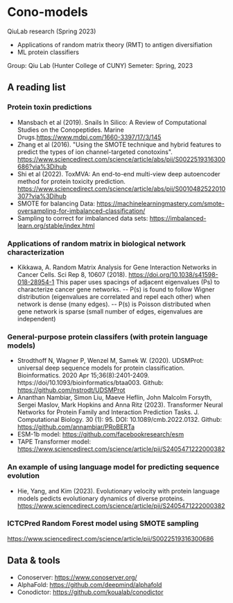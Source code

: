 # Cono-models

QiuLab research (Spring 2023)
* Applications of random matrix theory (RMT) to antigen diversifiation
* ML protein classifiers

Group: Qiu Lab (Hunter College of CUNY)
Semeter: Spring, 2023

## A reading list
### Protein toxin predictions
- Mansbach et al (2019). Snails In Silico: A Review of Computational Studies on the Conopeptides. Marine Drugs.https://www.mdpi.com/1660-3397/17/3/145
- Zhang et al (2016). "Using the SMOTE technique and hybrid features to predict the types of ion channel-targeted conotoxins". https://www.sciencedirect.com/science/article/abs/pii/S0022519316300686?via%3Dihub
- Shi et al (2022). ToxMVA: An end-to-end multi-view deep autoencoder method for protein toxicity prediction. https://www.sciencedirect.com/science/article/abs/pii/S0010482522010307?via%3Dihub
- SMOTE for balancing Data: https://machinelearningmastery.com/smote-oversampling-for-imbalanced-classification/
- Sampling to correct for imbalanced data sets: https://imbalanced-learn.org/stable/index.html 

### Applications of random matrix in biological network characterization
- Kikkawa, A. Random Matrix Analysis for Gene Interaction Networks in Cancer Cells. Sci Rep 8, 10607 (2018). https://doi.org/10.1038/s41598-018-28954-1
This paper uses spacings of adjacent eigenvalues (Ps) to characterize cancer gene networks. 
-- P(s) is found to follow Wigner distribution (eigenvalues are correlated and repel each other) when network is dense (many edges).
-- P(s) is Poisson distributed when gene network is sparse (small number of edges, eigenvalues are independent)

### General-purpose protein classifers (with protein language models)
- Strodthoff N, Wagner P, Wenzel M, Samek W. (2020). UDSMProt: universal deep sequence models for protein classification. Bioinformatics. 2020 Apr 15;36(8):2401-2409. https://doi/10.1093/bioinformatics/btaa003. Github: https://github.com/nstrodt/UDSMProt
- Ananthan Nambiar, Simon Liu, Maeve Heflin, John Malcolm Forsyth, Sergei Maslov, Mark Hopkins and Anna Ritz (2023). Transformer Neural Networks for Protein Family and Interaction Prediction Tasks. J. Computational Biology. 30 (1): 95. DOI: 10.1089/cmb.2022.0132. Github: https://github.com/annambiar/PRoBERTa
- ESM-1b model: https://github.com/facebookresearch/esm
- TAPE Transformer model: https://www.sciencedirect.com/science/article/pii/S2405471222000382

### An example of using language model for predicting sequence evolution
- Hie, Yang, and Kim (2023). Evolutionary velocity with protein language models pedicts evolutionary dynamics of diverse proteins. https://www.sciencedirect.com/science/article/pii/S2405471222000382

### ICTCPred Random Forest model using SMOTE sampling
https://www.sciencedirect.com/science/article/pii/S0022519316300686

## Data & tools
- Conoserver: https://www.conoserver.org/
- AlphaFold: https://github.com/deepmind/alphafold
- Conodictor: https://github.com/koualab/conodictor


